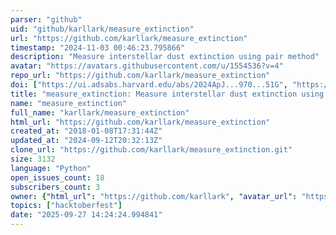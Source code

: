 ```yaml
---
parser: "github"
uid: "github/karllark/measure_extinction"
url: "https://github.com/karllark/measure_extinction"
timestamp: "2024-11-03 00:46:23.795866"
description: "Measure interstellar dust extinction using pair method"
avatar: "https://avatars.githubusercontent.com/u/1554536?v=4"
repo_url: "https://github.com/karllark/measure_extinction"
doi: ["https://ui.adsabs.harvard.edu/abs/2024ApJ...970...51G", "https://ui.adsabs.harvard.edu/abs/2024ascl.soft10007G/abstract"]
title: "measure_extinction: Measure interstellar dust extinction using pair method"
name: "measure_extinction"
full_name: "karllark/measure_extinction"
html_url: "https://github.com/karllark/measure_extinction"
created_at: "2018-01-08T17:31:44Z"
updated_at: "2024-09-12T20:32:13Z"
clone_url: "https://github.com/karllark/measure_extinction.git"
size: 3132
language: "Python"
open_issues_count: 18
subscribers_count: 3
owner: {"html_url": "https://github.com/karllark", "avatar_url": "https://avatars.githubusercontent.com/u/1554536?v=4", "login": "karllark", "type": "User"}
topics: ["hacktoberfest"]
date: "2025-09-27 14:24:24.994841"
---
```

